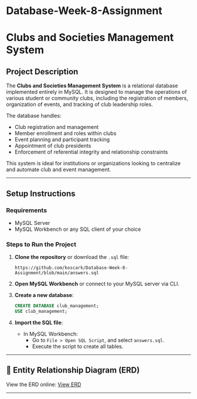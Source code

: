 # Database-Week-8-Assignment

# Clubs and Societies Management System

## Project Description

The **Clubs and Societies Management System** is a relational database implemented entirely in MySQL. It is designed to manage the operations of various student or community clubs, including the registration of members, organization of events, and tracking of club leadership roles.

The database handles:
- Club registration and management
- Member enrollment and roles within clubs
- Event planning and participant tracking
- Appointment of club presidents
- Enforcement of referential integrity and relationship constraints

This system is ideal for institutions or organizations looking to centralize and automate club and event management.

---

##  Setup Instructions

### Requirements
- MySQL Server
- MySQL Workbench or any SQL client of your choice

### Steps to Run the Project

1. **Clone the repository** or download the `.sql` file:
    ```
    https://github.com/koscark/Database-Week-8-Assignment/blob/main/answers.sql
    ```

2. **Open MySQL Workbench** or connect to your MySQL server via CLI.

3. **Create a new database**:
    ```sql
    CREATE DATABASE club_management;
    USE club_management;
    ```

4. **Import the SQL file**:
    - In MySQL Workbench:
      - Go to `File > Open SQL Script`, and select `answers.sql`.
      - Execute the script to create all tables.
---

## 🧩 Entity Relationship Diagram (ERD)

View the ERD online:
[View ERD](https://dbdiagram.io/d/6822c7f25b2fc4582f515246)

---

